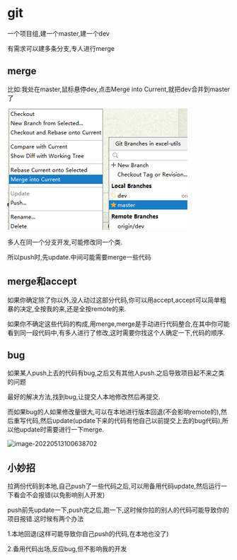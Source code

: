 # git

一个项目组,建一个master,建一个dev

有需求可以建多条分支,专人进行merge

## merge

比如:我处在master,鼠标悬停dev,点击Merge into Current,就把dev合并到master了



![image-20220513093907779](\image-20220513093907779.png)

多人在同一个分支开发,可能修改同一个类.

所以push时,先update.中间可能需要merge一些代码



## merge和accept

如果你确定除了你以外,没人动过这部分代码,你可以用accept,accept可以简单粗暴的决定,全按我的来,还是全按remote的来.

如果你不确定这些代码的构成,用merge,merge是手动进行代码整合,在其中你可能看到同一段代码中,有多人进行了修改,这时需要你找这个人确定一下,代码的顺序.



## bug

如果某人push上去的代码有bug,之后又有其他人push.之后导致项目起不来之类的问题

最好的解决方法,找到bug,让提交人本地修改然后再提交.

而如果bug的人如果修改量很大,可以在本地进行版本回退(不会影响remote的),然后重写代码,然后update(update下来的代码有他自己以前提交上去的bug代码),所以他update时需要进行一下merge.



![image-20220513100638702](C:\Users\ly-yangst\Desktop\常用工具\my学习\git.assets\image-20220513100638702.png)

## 小妙招

拉两份代码到本地,自己push了一些代码之后,可以用备用代码update,然后运行一下看会不会报错(以免影响别人开发)

push前先update一下,push完之后,跑一下,这时候你拉的别人的代码可能导致你的项目报错.这时候有两个办法

1.本地回退(这样可能导致你自己push的代码,在本地也没了)

2.备用代码出场,反应bug,但不影响我的开发



